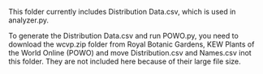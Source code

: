 This folder currently includes Distribution Data.csv, which is used in analyzer.py.

To generate the Distribution Data.csv and run POWO.py, you need to download the wcvp.zip folder from Royal Botanic Gardens, KEW Plants of the World Online (POWO) and move Distribution.csv and Names.csv inot this folder. They are not included here because of their large file size.

